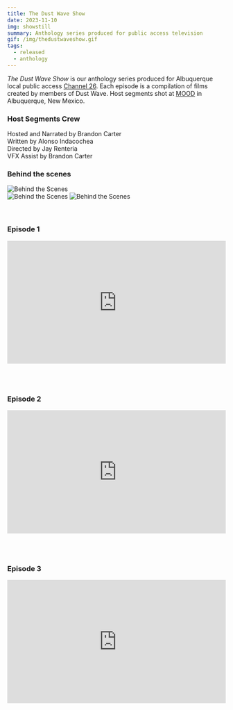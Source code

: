 ```yaml
---
title: The Dust Wave Show
date: 2023-11-10
img: showstill
summary: Anthology series produced for public access television
gif: /img/thedustwaveshow.gif
tags:
  - released
  - anthology
---
```


_The Dust Wave Show_ is our anthology series produced for Albuquerque local public access [Channel 26](https://www.cabq.gov/artsculture/albuquerque-community-media/channels/local-origination-channel-26). Each episode is a compilation of films created by members of Dust Wave. Host segments shot at [MOOD](https://allthingsmood.com) in Albuquerque, New Mexico.
</br>

### Host Segments Crew

Hosted and Narrated by Brandon Carter</br>
Written by Alonso Indacochea</br>
Directed by Jay Renteria</br>
VFX Assist by Brandon Carter</br>

### Behind the scenes

<div class="row g-2">
  <div class="col-lg-6 col-md-12 mb-6 mb-lg-0">
    <img src="/img/the_dust_wave_show/behind_1.jpg" class="w-100 shadow-1-strong rounded mb-2" alt="Behind the Scenes">
  </div>
  <div class="col-lg-6 mb-6 mb-lg-0">
    <img src="/img/the_dust_wave_show/behind_3.jpg" class="w-100 shadow-1-strong rounded mb-2" alt="Behind the Scenes">
    <img src="/img/the_dust_wave_show/behind_2.jpg" class="w-100 shadow-1-strong rounded mb-2" alt="Behind the Scenes">
  </div>
</div>
<br><br>

### Episode 1

<style>.embed-container { position: relative; padding-bottom: 56.25%; height: 0; overflow: hidden; max-width: 100%; } .embed-container iframe, .embed-container object, .embed-container embed { position: absolute; top: 0; left: 0; width: 100%; height: 100%; }</style><div class='embed-container'><iframe width="100%" height="400vh" src="https://www.youtube.com/embed/qBAWS-vyIxQ?si=F--ZIcP8Sh2eHU5y" title="YouTube video player" frameborder="0" allow="accelerometer; autoplay; clipboard-write; encrypted-media; gyroscope; picture-in-picture" allowfullscreen></iframe></div>
<br><br>

### Episode 2

<style>.embed-container { position: relative; padding-bottom: 56.25%; height: 0; overflow: hidden; max-width: 100%; } .embed-container iframe, .embed-container object, .embed-container embed { position: absolute; top: 0; left: 0; width: 100%; height: 100%; }</style><div class='embed-container'><iframe width="100%" height="400vh" src="https://www.youtube.com/embed/6lyA6mppezc?si=4w2KPjhu9eqnMnkD" title="YouTube video player" frameborder="0" allow="accelerometer; autoplay; clipboard-write; encrypted-media; gyroscope; picture-in-picture" allowfullscreen></iframe></div>
<br><br>

### Episode 3

<style>.embed-container { position: relative; padding-bottom: 56.25%; height: 0; overflow: hidden; max-width: 100%; } .embed-container iframe, .embed-container object, .embed-container embed { position: absolute; top: 0; left: 0; width: 100%; height: 100%; }</style><div class='embed-container'><iframe width="100%" height="400vh" src="https://www.youtube.com/embed/D6ij6CzH3-A?si=0gyW6jgeLh4XphMn" title="YouTube video player" frameborder="0" allow="accelerometer; autoplay; clipboard-write; encrypted-media; gyroscope; picture-in-picture" allowfullscreen></iframe></div>